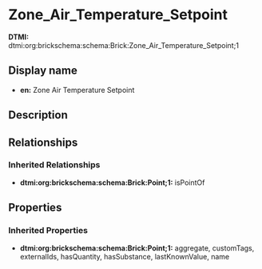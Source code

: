 # Zone_Air_Temperature_Setpoint
**DTMI:** dtmi:org:brickschema:schema:Brick:Zone_Air_Temperature_Setpoint;1
## Display name
- **en:** Zone Air Temperature Setpoint
## Description
## Relationships
### Inherited Relationships
* **dtmi:org:brickschema:schema:Brick:Point;1:** isPointOf
## Properties
### Inherited Properties
* **dtmi:org:brickschema:schema:Brick:Point;1:** aggregate, customTags, externalIds, hasQuantity, hasSubstance, lastKnownValue, name
